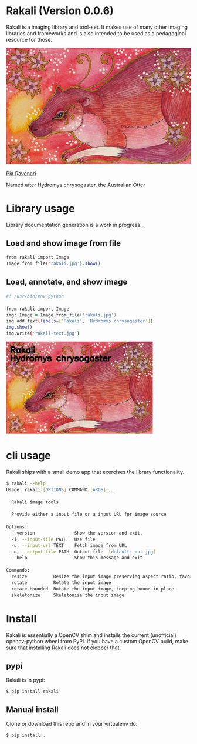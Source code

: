 # Rakali (Version 0.0.6)

Rakali is a imaging library and tool-set. It makes use of many other imaging libraries and frameworks and is
also intended to be used as a pedagogical resource for those.

![Rakali by Pia Ravenari](https://raw.githubusercontent.com/sthysel/rakali/master/docs/pics/rakali.jpg)

[Pia Ravenari](https://www.deviantart.com/ravenari)

Named after Hydromys chrysogaster, the Australian Otter


# Library usage

Library documentation generation is a work in progress...

## Load and show image from file

```zsh
from rakali import Image
Image.from_file('rakali.jpg').show()
```

## Load, annotate, and show image

```zsh
#! /usr/bin/env python

from rakali import Image
img: Image = Image.from_file('rakali.jpg')
img.add_text(labels=['Rakali', 'Hydromys chrysogaster'])
img.show()
img.write('rakali-text.jpg')

```

![Text](https://raw.githubusercontent.com/sthysel/rakali/master/docs/pics/rakali-text.jpg)

# cli usage

Rakali ships with a small demo app that exercises the library functionality.

```zsh
$ rakali --help
Usage: rakali [OPTIONS] COMMAND [ARGS]...

  Rakali image tools

  Provide either a input file or a input URL for image source

Options:
  --version               Show the version and exit.
  -i, --input-file PATH   Use file
  -u, --input-url TEXT    Fetch image from URL
  -o, --output-file PATH  Output file  [default: out.jpg]
  --help                  Show this message and exit.

Commands:
  resize          Resize the input image preserving aspect ratio, favoring width
  rotate          Rotate the input image
  rotate-bounded  Rotate the input image, keeping bound in place
  skeletonize     Skeletonize the input image

```

# Install

Rakali is essentially a OpenCV shim and installs the current (unofficial)
opencv-python wheel from PyPi. If you have a custom OpenCV build, make sure that
installing Rakali does not clobber that. 


## pypi

Rakali is in pypi:

```
$ pip install rakali
```

## Manual install

Clone or download this repo and in your virtualenv do:
```
$ pip install .
```

